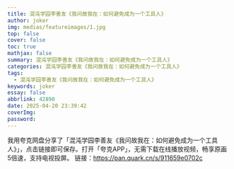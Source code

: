 ```yaml
---
title: 混沌学园李善友《我问故我在：如何避免成为一个工具人》
author: joker
img: medias/featureimages/1.jpg
top: false
cover: false
toc: true
mathjax: false
summary: 混沌学园李善友《我问故我在：如何避免成为一个工具人》
categories: 混沌学园李善友《我问故我在：如何避免成为一个工具人》
tags:
  - 混沌学园李善友《我问故我在：如何避免成为一个工具人》
keywords: joker
essay: false
abbrlink: 42890
date: 2025-04-20 23:39:42
coverImg:
password:
---
```


我用夸克网盘分享了「混沌学园李善友《我问故我在：如何避免成为一个工具人》」，点击链接即可保存。打开「夸克APP」，无需下载在线播放视频，畅享原画5倍速，支持电视投屏。
链接：https://pan.quark.cn/s/911659e0702c
